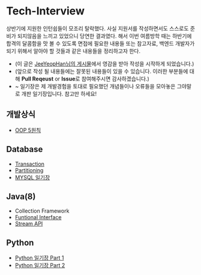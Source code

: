 # Tech-Interview
상반기에 지원한 인턴쉽들이 모조리 탈락했다. 사실 지원서를 작성하면서도 스스로도 준비가 되지않음을 느끼고 있었으니 당연한 결과였다. 해서 이번 여름방학 때는 하반기에 합격의 달콤함을 맛 볼 수 있도록 면접에 필요한 내용들 또는 참고자료, 백엔드 개발자가 되기 위해서 알아야 할 것들과 같은 내용들을 정리하고자 한다.
* (이 글은 [JeeYeopHan님의 게시물](https://github.com/JaeYeopHan/Interview_Question_for_Beginner)에서 영감을 받아 작성을 시작하게 되었습니다.)
* (앞으로 작성 될 내용들에는 잘못된 내용들이 있을 수 있습니다. 이러한 부분들에 대해 **Pull Reqeust** or **Issue**로 참여해주시면 감사하겠습니다.) 
* ~ 일기장은 제 개발경험을 토대로 필요했던 개념들이나 오류들을 모아놓은 그야말로 개판 일기장입니다. 참고만 하세요!



## 개발상식
  - [OOP 5원칙](https://github.com/koogk7/Tech-Interview/blob/master/DevelopementSense/%E1%84%80%E1%85%A2%E1%86%A8%E1%84%8E%E1%85%A6%E1%84%8C%E1%85%B5%E1%84%92%E1%85%A3%E1%86%BC%205%E1%84%8B%E1%85%AF%E1%86%AB%E1%84%8E%E1%85%B5%E1%86%A8.md)
  

## Database
  - [Transaction](https://github.com/koogk7/Tech-Interview/blob/master/database/%E1%84%90%E1%85%B3%E1%84%85%E1%85%A2%E1%86%AB%E1%84%8C%E1%85%A2%E1%86%A8%E1%84%89%E1%85%A7%E1%86%AB.md)
  - [Partitioning](https://github.com/koogk7/Tech-Interview/blob/master/database/Partitioning.md)
  - [MYSQL 일기장](https://github.com/koogk7/Tech-Interview/blob/master/database/MYSQL%20%E1%84%8B%E1%85%B5%E1%86%AF%E1%84%80%E1%85%B5%E1%84%8C%E1%85%A1%E1%86%BC.md)

## Java(8)
  - Collection Framework
  - [Funtional Interface](https://github.com/koogk7/Tech-Interview/blob/master/Java/%E1%84%92%E1%85%A1%E1%86%B7%E1%84%89%E1%85%AE%E1%84%92%E1%85%A7%E1%86%BC%20%E1%84%8B%E1%85%B5%E1%86%AB%E1%84%90%E1%85%A5%E1%84%91%E1%85%A6%E1%84%8B%E1%85%B5%E1%84%89%E1%85%B3.md)
  - [Stream API](https://github.com/koogk7/Tech-Interview/blob/master/Java/Stream%20API.md)

## Python
  - [Python 일기장 Part 1](https://github.com/koogk7/Tech-Interview/blob/master/Python/Python%20%E1%84%8B%E1%85%B5%E1%86%AF%E1%84%80%E1%85%B5%E1%84%8C%E1%85%A1%E1%86%BC%20Part%201.md)
  - [Python 일기장 Part 2](https://github.com/koogk7/Tech-Interview/blob/master/Python/Python%20%E1%84%8B%E1%85%B5%E1%86%AF%E1%84%80%E1%85%B5%E1%84%8C%E1%85%A1%E1%86%BC%20Part%202.md)
  
